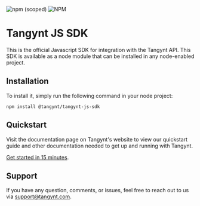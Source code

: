 ![npm (scoped)](https://img.shields.io/npm/v/@tangynt/tangynt-js-sdk)
![NPM](https://img.shields.io/npm/l/@tangynt/tangynt-js-sdk)

# Tangynt JS SDK

This is the official Javascript SDK for integration with the Tangynt API. This SDK is available as a node module that can be installed in any node-enabled project.

## Installation

To install it, simply run the following command in your node project:

```
npm install @tangynt/tangynt-js-sdk
```

## Quickstart

Visit the documentation page on Tangynt's website to view our quickstart guide and other documentation needed to get up and running with Tangynt.

[Get started in 15 minutes][quickstart].


## Support

If you have any question, comments, or issues, feel free to reach out to us via [support@tangynt.com][support email].

[quickstart]: https://tangynt.com/docs
[support email]: mailto:support@tangynt.com
